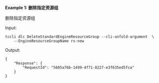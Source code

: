 **Example 1: 删除指定资源组**

删除指定资源组

Input: 

```
tccli dlc DeleteStandardEngineResourceGroup --cli-unfold-argument  \
    --EngineResourceGroupName rs-new
```

Output: 
```
{
    "Response": {
        "RequestId": "5605a76b-1499-4f71-8227-e3f635ed5fca"
    }
}
```

